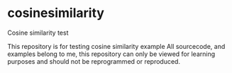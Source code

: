 # cosinesimilarity
Cosine similarity test

This repository is for testing cosine similarity example
All sourcecode, and examples belong to me, this repository can only be viewed for learning purposes and should not be reprogrammed or reproduced. 